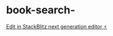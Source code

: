 # book-search-

[Edit in StackBlitz next generation editor ⚡️](https://stackblitz.com/~/github.com/gleasone2/book-search-)